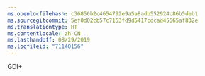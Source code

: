 ```yaml
---
ms.openlocfilehash: c36856b2c4654792e9a5a8adb552924c86b5deb1
ms.sourcegitcommit: 5ef0d02cb57c7153fd9d5417cdcad45665af832e
ms.translationtype: HT
ms.contentlocale: zh-CN
ms.lasthandoff: 08/29/2019
ms.locfileid: "71140156"
---
```

GDI+